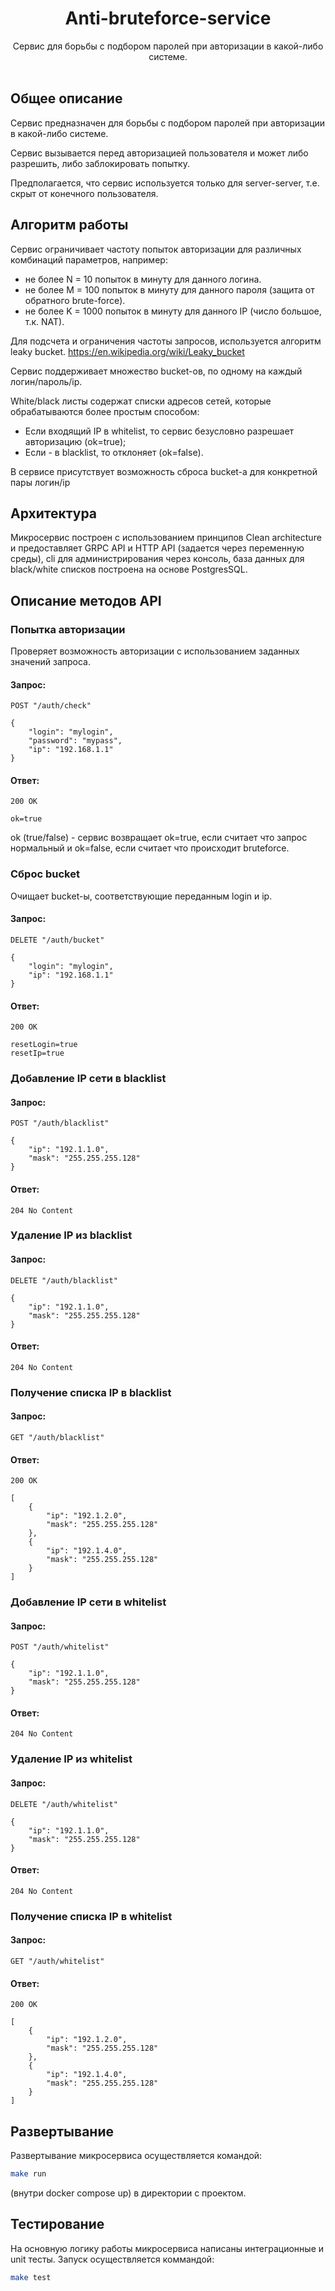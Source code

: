
<h1 align="center">Anti-bruteforce-service</h1>

  <p align="center">
    Сервис для борьбы с подбором паролей при авторизации в какой-либо системе.
    <br />
    <br />
  </p>


## Общее описание
Сервис предназначен для борьбы с подбором паролей при авторизации в какой-либо системе.

Сервис вызывается перед авторизацией пользователя и может либо разрешить, либо заблокировать попытку.

Предполагается, что сервис используется только для server-server, т.е. скрыт от конечного пользователя.


## Алгоритм работы
Сервис ограничивает частоту попыток авторизации для различных комбинаций параметров, например:

- не более N = 10 попыток в минуту для данного логина.
- не более M = 100 попыток в минуту для данного пароля (защита от обратного brute-force).
- не более K = 1000 попыток в минуту для данного IP (число большое, т.к. NAT).

Для подсчета и ограничения частоты запросов, используется алгоритм leaky bucket.
https://en.wikipedia.org/wiki/Leaky_bucket

Сервис поддерживает множество bucket-ов, по одному на каждый логин/пароль/ip.

White/black листы содержат списки адресов сетей, которые обрабатываются более простым способом:

- Если входящий IP в whitelist, то сервис безусловно разрешает авторизацию (ok=true);
- Если - в blacklist, то отклоняет (ok=false).

В сервисе присутствует возможность сброса bucket-а для конкретной пары логин/ip


## Архитектура
Микросервис построен с использованием принципов Clean architecture и предоставляет GRPC API и HTTP API (задается через переменную среды), cli для администрирования через консоль, 
база данных для black/white списков построена на основе PostgresSQL.



## Описание методов API

### Попытка авторизации

Проверяет возможность авторизации с использованием заданных значений запроса.

#### Запрос:
```
POST "/auth/check"
```

```
{
    "login": "mylogin",
    "password": "mypass",
    "ip": "192.168.1.1"
}
```

#### Ответ:
```
200 OK
```
```
ok=true
```

ok (true/false) - сервис возвращает ok=true, если считает что запрос нормальный и ok=false, если считает что происходит bruteforce.


### Сброс bucket

Очищает bucket-ы, соответствующие переданным login и ip.

#### Запрос:
```
DELETE "/auth/bucket"
```

```
{
    "login": "mylogin",
    "ip": "192.168.1.1"
}
```

#### Ответ:
```
200 OK
```
```
resetLogin=true
resetIp=true
```


### Добавление IP сети в blacklist

#### Запрос:
```
POST "/auth/blacklist"
```

```
{
    "ip": "192.1.1.0",
    "mask": "255.255.255.128"
}
```

#### Ответ:
```
204 No Content
```

### Удаление IP из blacklist

#### Запрос:
```
DELETE "/auth/blacklist"
```

```
{
    "ip": "192.1.1.0",
    "mask": "255.255.255.128"
}
```

#### Ответ:
```
204 No Content
```

### Получение списка IP в blacklist

#### Запрос:
```
GET "/auth/blacklist"
```



#### Ответ:
```
200 OK
```
```
[
    {
        "ip": "192.1.2.0",
        "mask": "255.255.255.128"
    },
    {
        "ip": "192.1.4.0",
        "mask": "255.255.255.128"
    }
]
```

### Добавление IP сети в whitelist

#### Запрос:
```
POST "/auth/whitelist"
```

```
{
    "ip": "192.1.1.0",
    "mask": "255.255.255.128"
}
```

#### Ответ:
```
204 No Content
```

### Удаление IP из whitelist

#### Запрос:
```
DELETE "/auth/whitelist"
```

```
{
    "ip": "192.1.1.0",
    "mask": "255.255.255.128"
}
```

#### Ответ:
```
204 No Content
```

### Получение списка IP в whitelist

#### Запрос:
```
GET "/auth/whitelist"
```



#### Ответ:
```
200 OK
```
```
[
    {
        "ip": "192.1.2.0",
        "mask": "255.255.255.128"
    },
    {
        "ip": "192.1.4.0",
        "mask": "255.255.255.128"
    }
]
```



## Развертывание
Развертывание микросервиса осуществляется командой:
```bash
make run 
```
(внутри docker compose up) в директории с проектом.

## Тестирование
На основную логику работы микросервиса написаны интеграционные и unit тесты.
Запуск осуществляется коммандой:
```bash
make test 
```



